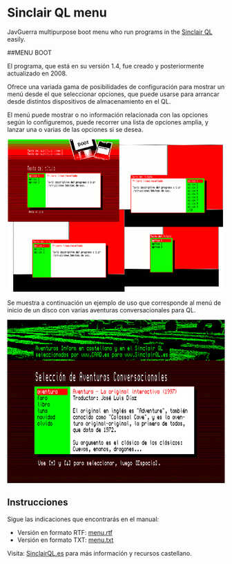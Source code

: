 # Sinclair QL menu
JavGuerra multipurpose boot menu who run programs in the [Sinclair QL](https://en.wikipedia.org/wiki/Sinclair_QL "Sinclair QL info") easily.

##MENU BOOT

El programa, que está en su versión 1.4, fue creado y posteriormente actualizado en 2008.

Ofrece una variada gama de posibilidades de configuración para mostrar un menú desde el que seleccionar opciones, que puede usarse para arrancar desde distintos dispositivos de almacenamiento en el QL.

El menú puede mostrar o no información relacionada con las opciones según lo configuremos, puede recorrer una lista de opciones amplia, y lanzar una o varias de las opciones si se desea.

![](IMG/configuraciones.png "Configuraciones")

Se muestra a continuación un ejemplo de uso que corresponde al menú de inicio de un disco con varias aventuras conversacionales para QL.

![](IMG/ejemplo.png "Ejemplo")

## Instrucciones

Sigue las indicaciones que encontrarás en el manual:

* Versión en formato RTF: [menu.rtf](MENU_ES/MAN/manu.rtf "menu.rtf")
* Versión en formato TXT: [menu.txt](MENU_ES/MAN/manu.txt "menu.rtf")

Visita: [SinclairQL.es](http://sinclairql.es "Sinclair QL Recursos en Castellano") para más información y recursos castellano.